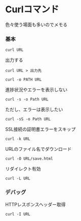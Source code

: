 # Curlコマンド

色々使う場面も多いのでメモる

### 基本

`curl URL`

出力する

`curl URL > 出力先`

`curl -o PATH URL`

進捗状況やエラーを表示しない

`curl -s -o Path URL`

ただし、エラーは表示したい

`curl -sS -o Path URL`

SSL接続の証明書エラーをスキップ

`curl -k URL`

URLのファイル名でダウンロード

`curl -O URL/save.html`

リダイレクト有効

`curl -L URL`

### デバッグ

HTTPレスポンスヘッダー取得

`curl -I URL`

